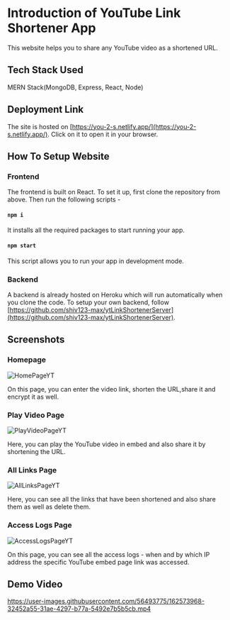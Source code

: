 # Introduction of YouTube Link Shortener App

This website helps you to share any YouTube video as a shortened URL.



## Tech Stack Used
 MERN Stack(MongoDB, Express, React, Node)
 
## Deployment Link
  The site is hosted on [https://you-2-s.netlify.app/](https://you-2-s.netlify.app/). Click on it to open it in your browser.

## How To Setup Website
### Frontend
 The frontend is built on React. To set it up, first clone the repository from above.
 Then run the following scripts -
 #### `npm i`
 It installs all the required packages to start running your app.
 #### `npm start`
 This script allows you to run your app in development mode.

### Backend
 A backend is already hosted on Heroku which will run automatically when you clone the code.
 To setup your own backend, follow [https://github.com/shiv123-max/ytLinkShortenerServer](https://github.com/shiv123-max/ytLinkShortenerServer).
 
## Screenshots

### Homepage
<!--  ![HomePage](https://i.ibb.co/9pL6vT7/home-Pagewith-Data-1.jpg) -->
![HomePageYT](https://user-images.githubusercontent.com/56493775/162573465-1e9bc8c1-6edc-4bac-9228-e006e25c826c.png)

 
 On this page, you can enter the video link, shorten the URL,share it and encrypt it as well.

### Play Video Page
![PlayVideoPageYT](https://user-images.githubusercontent.com/56493775/162573471-4ed9c9a8-98b3-43d4-9c5f-47d8eb4e4da8.png)
  
  Here, you can play the YouTube video in embed and also share it by shortening the URL.
  
### All Links Page

![AllLinksPageYT](https://user-images.githubusercontent.com/56493775/162573481-cd1dca55-52bf-494b-a713-396343e78f30.png)

  Here, you can see all the links that have been shortened and also share them as well as delete them.
  
### Access Logs Page

![AccessLogsPageYT](https://user-images.githubusercontent.com/56493775/162573499-4d375ff4-a5a2-4e6d-8220-b0a12106bafd.png)

  
  On this page, you can see all the access logs - when and by which IP address the specific YouTube embed page link was accessed.
  
## Demo Video



https://user-images.githubusercontent.com/56493775/162573968-32452a55-31ae-4297-b77a-5492e7b5b5cb.mp4



